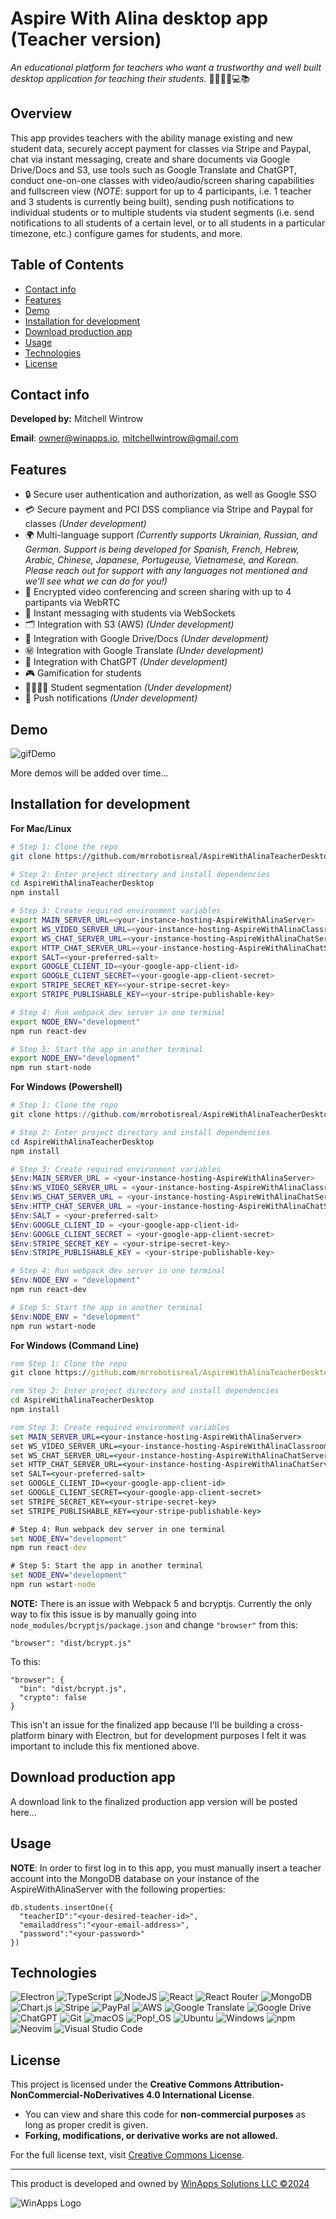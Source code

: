 # Aspire With Alina desktop app (Teacher version)

_An educational platform for teachers who want a trustworthy and well built desktop application for teaching their students._ 👩‍🏫👨‍🏫💻📚

## Overview

This app provides teachers with the ability manage existing and new student data, securely accept payment for classes via Stripe and Paypal, chat via instant messaging, create and share documents via Google Drive/Docs and S3, use tools such as Google Translate and ChatGPT, conduct one-on-one classes with video/audio/screen sharing capabilities and fullscreen view (_NOTE_: support for up to 4 participants, i.e. 1 teacher and 3 students is currently being built), sending push notifications to individual students or to multiple students via student segments (i.e. send notifications to all students of a certain level, or to all students in a particular timezone, etc.) configure games for students, and more.

## Table of Contents

- [Contact info](#contact-info)
- [Features](#features)
- [Demo](#demo)
- [Installation for development](#installation-for-development)
- [Download production app](#download-production-app)
- [Usage](#usage)
- [Technologies](#technologies)
- [License](#license)

## Contact info

**Developed by:** Mitchell Wintrow

**Email**: owner@winapps.io, mitchellwintrow@gmail.com

## Features

- 🔒 Secure user authentication and authorization, as well as Google SSO
- 💳 Secure payment and PCI DSS compliance via Stripe and Paypal for classes _(Under development)_
- 🌍 Multi-language support _(Currently supports Ukrainian, Russian, and German. Support is being developed for Spanish, French, Hebrew, Arabic, Chinese, Japanese, Portugeuse, Vietnamese, and Korean. Please reach out for support with any languages not mentioned and we'll see what we can do for you!)_
- 🎥 Encrypted video conferencing and screen sharing with up to 4 partipants via WebRTC
- 💬 Instant messaging with students via WebSockets
- 🗂️ Integration with S3 (AWS) _(Under development)_
- 📂 Integration with Google Drive/Docs _(Under development)_
- ㊙️ Integration with Google Translate _(Under development)_
- 🤖 Integration with ChatGPT _(Under development)_
- 🎮 Gamification for students
- 🧍‍♂️🧍‍♀️ Student segmentation _(Under development)_
- 🔔 Push notifications _(Under development)_

## Demo

![gifDemo](./demoTeacherDesktop.mov.gif)

More demos will be added over time...

## Installation for development

**For Mac/Linux**

```bash
# Step 1: Clone the repo
git clone https://github.com/mrrobotisreal/AspireWithAlinaTeacherDesktop.git

# Step 2: Enter project directory and install dependencies
cd AspireWithAlinaTeacherDesktop
npm install

# Step 3: Create required environment variables
export MAIN_SERVER_URL=<your-instance-hosting-AspireWithAlinaServer>
export WS_VIDEO_SERVER_URL=<your-instance-hosting-AspireWithAlinaClassroomServer>
export WS_CHAT_SERVER_URL=<your-instance-hosting-AspireWithAlinaChatServer>
export HTTP_CHAT_SERVER_URL=<your-instance-hosting-AspireWithAlinaChatServer>
export SALT=<your-preferred-salt>
export GOOGLE_CLIENT_ID=<your-google-app-client-id>
export GOOGLE_CLIENT_SECRET=<your-google-app-client-secret>
export STRIPE_SECRET_KEY=<your-stripe-secret-key>
export STRIPE_PUBLISHABLE_KEY=<your-stripe-publishable-key>

# Step 4: Run webpack dev server in one terminal
export NODE_ENV="development"
npm run react-dev

# Step 5: Start the app in another terminal
export NODE_ENV="development"
npm run start-node
```

**For Windows (Powershell)**

```powershell
# Step 1: Clone the repo
git clone https://github.com/mrrobotisreal/AspireWithAlinaTeacherDesktop.git

# Step 2: Enter project directory and install dependencies
cd AspireWithAlinaTeacherDesktop
npm install

# Step 3: Create required environment variables
$Env:MAIN_SERVER_URL = <your-instance-hosting-AspireWithAlinaServer>
$Env:WS_VIDEO_SERVER_URL = <your-instance-hosting-AspireWithAlinaClassroomServer>
$Env:WS_CHAT_SERVER_URL = <your-instance-hosting-AspireWithAlinaChatServer>
$Env:HTTP_CHAT_SERVER_URL = <your-instance-hosting-AspireWithAlinaChatServer>
$Env:SALT = <your-preferred-salt>
$Env:GOOGLE_CLIENT_ID = <your-google-app-client-id>
$Env:GOOGLE_CLIENT_SECRET = <your-google-app-client-secret>
$Env:STRIPE_SECRET_KEY = <your-stripe-secret-key>
$Env:STRIPE_PUBLISHABLE_KEY = <your-stripe-publishable-key>

# Step 4: Run webpack dev server in one terminal
$Env:NODE_ENV = "development"
npm run react-dev

# Step 5: Start the app in another terminal
$Env:NODE_ENV = "development"
npm run wstart-node
```

**For Windows (Command Line)**

```cmd
rem Step 1: Clone the repo
git clone https://github.com/mrrobotisreal/AspireWithAlinaTeacherDesktop.git

rem Step 2: Enter project directory and install dependencies
cd AspireWithAlinaTeacherDesktop
npm install

rem Step 3: Create required environment variables
set MAIN_SERVER_URL=<your-instance-hosting-AspireWithAlinaServer>
set WS_VIDEO_SERVER_URL=<your-instance-hosting-AspireWithAlinaClassroomServer>
set WS_CHAT_SERVER_URL=<your-instance-hosting-AspireWithAlinaChatServer>
set HTTP_CHAT_SERVER_URL=<your-instance-hosting-AspireWithAlinaChatServer>
set SALT=<your-preferred-salt>
set GOOGLE_CLIENT_ID=<your-google-app-client-id>
set GOOGLE_CLIENT_SECRET=<your-google-app-client-secret>
set STRIPE_SECRET_KEY=<your-stripe-secret-key>
set STRIPE_PUBLISHABLE_KEY=<your-stripe-publishable-key>

# Step 4: Run webpack dev server in one terminal
set NODE_ENV="development"
npm run react-dev

# Step 5: Start the app in another terminal
set NODE_ENV="development"
npm run wstart-node
```

**NOTE:** There is an issue with Webpack 5 and bcryptjs. Currently the only way to fix this issue is by manually going into `node_modules/bcryptjs/package.json` and change `"browser"` from this:

```
"browser": "dist/bcrypt.js"
```

To this:

```
"browser": {
  "bin": "dist/bcrypt.js",
  "crypto": false
}
```

This isn't an issue for the finalized app because I'll be building a cross-platform binary with Electron, but for development purposes I felt it was important to include this fix mentioned above.

## Download production app

A download link to the finalized production app version will be posted here...

## Usage

**NOTE**: In order to first log in to this app, you must manually insert a teacher account into the MongoDB database on your instance of the AspireWithAlinaServer with the following properties:

```mongosh
db.students.insertOne({
  "teacherID":"<your-desired-teacher-id>",
  "emailaddress":"<your-email-address>",
  "password":"<your-password>"
})
```

## Technologies

![Electron](https://img.shields.io/badge/Electron-2B2E3A?logo=electron&logoColor=fff)
![TypeScript](https://img.shields.io/badge/TypeScript-3178C6?logo=typescript&logoColor=fff)
![NodeJS](https://img.shields.io/badge/Node.js-6DA55F?logo=node.js&logoColor=white)
![React](https://img.shields.io/badge/React-%2320232a.svg?logo=react&logoColor=%2361DAFB)
![React Router](https://img.shields.io/badge/React_Router-CA4245?logo=react-router&logoColor=white)
![MongoDB](https://img.shields.io/badge/MongoDB-%234ea94b.svg?logo=mongodb&logoColor=white)
![Chart.js](https://img.shields.io/badge/Chart.js-FF6384?logo=chartdotjs&logoColor=fff)
![Stripe](https://img.shields.io/badge/Stripe-5851DD?logo=stripe&logoColor=fff)
![PayPal](https://img.shields.io/badge/PayPal-003087?logo=paypal&logoColor=fff)
![AWS](https://img.shields.io/badge/AWS-%23FF9900.svg?logo=amazon-web-services&logoColor=white)
![Google Translate](https://img.shields.io/badge/Google_Translate-blue?style=flat&logo=googletranslate&logoColor=white&logoSize=auto)
![Google Drive](https://img.shields.io/badge/Google%20Drive-4285F4?logo=googledrive&logoColor=fff)
![ChatGPT](https://img.shields.io/badge/ChatGPT-74aa9c?logo=openai&logoColor=white)
![Git](https://img.shields.io/badge/Git-F05032?logo=git&logoColor=fff)
![macOS](https://img.shields.io/badge/macOS-000000?logo=apple&logoColor=F0F0F0)
![Pop!_OS](https://img.shields.io/badge/Pop!__OS-48B9C7?logo=popos&logoColor=fff)
![Ubuntu](https://img.shields.io/badge/Ubuntu-E95420?logo=ubuntu&logoColor=white)
![Windows](https://custom-icon-badges.demolab.com/badge/Windows-0078D6?logo=windows11&logoColor=white)
![npm](https://img.shields.io/badge/npm-CB3837?logo=npm&logoColor=fff)
![Neovim](https://img.shields.io/badge/Neovim-57A143?logo=neovim&logoColor=fff)
![Visual Studio Code](https://custom-icon-badges.demolab.com/badge/Visual%20Studio%20Code-0078d7.svg?logo=vsc&logoColor=white)

## License

This project is licensed under the **Creative Commons Attribution-NonCommercial-NoDerivatives 4.0 International License**.

- You can view and share this code for **non-commercial purposes** as long as proper credit is given.
- **Forking, modifications, or derivative works are not allowed.**

For the full license text, visit [Creative Commons License](https://creativecommons.org/licenses/by-nc-nd/4.0/legalcode).

---

This product is developed and owned by [WinApps Solutions LLC ©2024](https://winapps.io)

![WinApps Logo](./WinAppsLogo.svg)
